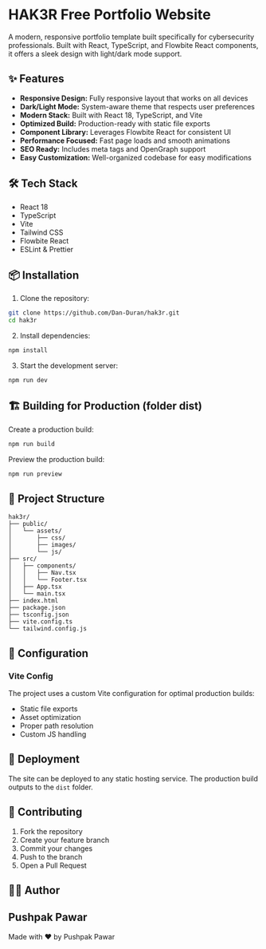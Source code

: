 # HAK3R Free Portfolio Website

A modern, responsive portfolio template built specifically for cybersecurity professionals. Built with React, TypeScript, and Flowbite React components, it offers a sleek design with light/dark mode support.


## ✨ Features

- **Responsive Design:** Fully responsive layout that works on all devices
- **Dark/Light Mode:** System-aware theme that respects user preferences
- **Modern Stack:** Built with React 18, TypeScript, and Vite
- **Optimized Build:** Production-ready with static file exports
- **Component Library:** Leverages Flowbite React for consistent UI
- **Performance Focused:** Fast page loads and smooth animations
- **SEO Ready:** Includes meta tags and OpenGraph support
- **Easy Customization:** Well-organized codebase for easy modifications

## 🛠️ Tech Stack

- React 18
- TypeScript
- Vite
- Tailwind CSS
- Flowbite React
- ESLint & Prettier

## 📦 Installation

1. Clone the repository:
```bash
git clone https://github.com/Dan-Duran/hak3r.git
cd hak3r
```

2. Install dependencies:
```bash
npm install
```

3. Start the development server:
```bash
npm run dev
```

## 🏗️ Building for Production (folder dist)

Create a production build:
```bash
npm run build
```

Preview the production build:
```bash
npm run preview
```

## 📁 Project Structure

```
hak3r/
├── public/
│   └── assets/
│       ├── css/
│       ├── images/
│       └── js/
├── src/
│   ├── components/
│   │   ├── Nav.tsx
│   │   └── Footer.tsx
│   ├── App.tsx
│   └── main.tsx
├── index.html
├── package.json
├── tsconfig.json
├── vite.config.ts
└── tailwind.config.js
```

## 🔧 Configuration

### Vite Config

The project uses a custom Vite configuration for optimal production builds:
- Static file exports
- Asset optimization
- Proper path resolution
- Custom JS handling

## 🚀 Deployment

The site can be deployed to any static hosting service. The production build outputs to the `dist` folder.

## 🤝 Contributing

1. Fork the repository
2. Create your feature branch
3. Commit your changes
4. Push to the branch
5. Open a Pull Request


## 👨‍💻 Author

**Pushpak Pawar**
---

Made with ❤️ by Pushpak Pawar
